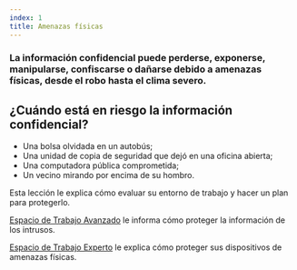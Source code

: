 ```yaml
---
index: 1
title: Amenazas físicas
---
```

### La información confidencial puede perderse, exponerse, manipularse, confiscarse o dañarse debido a amenazas físicas, desde el robo hasta el clima severo.

## ¿Cuándo está en riesgo la información confidencial?

* Una bolsa olvidada en un autobús;
* Una unidad de copia de seguridad que dejó en una oficina abierta;
* Una computadora pública comprometida;
* Un vecino mirando por encima de su hombro.

Esta lección le explica cómo evaluar su entorno de trabajo y hacer un plan para protegerlo.

[Espacio de Trabajo Avanzado](umbrella://information/protect-your-workspace/advanced) le informa cómo proteger la información de los intrusos.

[Espacio de Trabajo Experto](umbrella://information/protect-your-workspace/expert) le explica cómo proteger sus dispositivos de amenazas físicas.